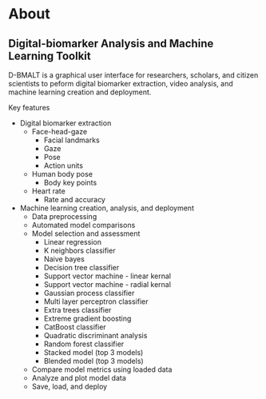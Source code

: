 # About

## Digital-biomarker Analysis and Machine Learning Toolkit
D-BMALT is a graphical user interface for researchers, scholars, and citizen scientists to peform digital biomarker extraction, video analysis, and machine learning creation and deployment.

Key features
- Digital biomarker extraction
   - Face-head-gaze 
      - Facial landmarks
      - Gaze
      - Pose
      - Action units
   - Human body pose 
      - Body key points
   - Heart rate 
      - Rate and accuracy 
- Machine learning creation, analysis, and deployment 
   - Data preprocessing
   - Automated model comparisons
   - Model selection and assessment
      - Linear regression
      - K neighbors classifier
      - Naive bayes
      - Decision tree classifier
      - Support vector machine - linear kernal
      - Support vector machine - radial kernal
      - Gaussian process classifier
      - Multi layer perceptron classifier
      - Extra trees classifier
      - Extreme gradient boosting 
      - CatBoost classifier
      - Quadratic discriminant analysis
      - Random forest classifier
      - Stacked model (top 3 models)
      - Blended model (top 3 models)
   - Compare model metrics using loaded data
   - Analyze and plot model data
   - Save, load, and deploy 

